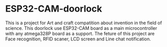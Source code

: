 # ESP32-CAM-doorlock

This is a project for Art and craft compatition about invention in the field of science.
This doorlock use ESP32-CAM board as a main microcontroller with any atmega328P board as a support.
The feture of this project are Face recognition, RFID scaner, LCD screen and Line chat notification.
